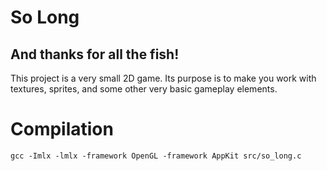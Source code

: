 # So Long
## And thanks for all the fish!

This project is a very small 2D game. Its purpose is to make you work with textures, sprites, and some other very basic gameplay elements.

# Compilation

```
gcc -Imlx -lmlx -framework OpenGL -framework AppKit src/so_long.c 
```